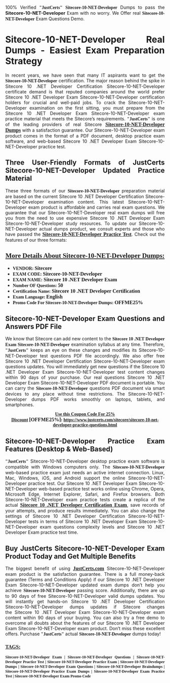 <p style="text-align: justify;">100% Verified <span style="font-size:14px;"><span style="font-family:Georgia,serif;"><strong>"JustCerts"</strong></span></span> <span style="font-family:Georgia,serif;"><strong>Sitecore-10-NET-Developer</strong></span> Dumps to pass the <strong>Sitecore-10-NET-Developer</strong> Exam with no worry. We Offer real <span style="font-family:Georgia,serif;"><strong>Sitecore-10-NET-Developer</strong></span> Exam Questions Demo.</p>

<h1 style="text-align: justify;"><strong>Sitecore-10-NET-Developer Real Dumps - Easiest Exam Preparation Strategy</strong></h1>

<p style="text-align: justify;">In recent years, we have seen that many IT aspirants want to get the <span style="font-family:Georgia,serif;"><strong>Sitecore-10-NET-Developer</strong></span> certification. The major reason behind the spike in Sitecore 10 .NET Developer Certification Sitecore-10-NET-Developer certificate demand is that reputed companies around the world prefer Sitecore 10 .NET Developer Exam Sitecore-10-NET-Developer certification holders for crucial and well-paid jobs. To crack the Sitecore-10-NET-Developer examination on the first sitting, you must prepare from the Sitecore 10 .NET Developer Exam Sitecore-10-NET-Developer exam practice material that meets the Sitecore’s requirements. <span style="font-size:14px;"><span style="font-family:Georgia,serif;"><strong>"JustCerts"</strong></span></span> is one of the leading providers of real Sitecore <a href="https://www.justcerts.com/sitecore/sitecore-10-net-developer-practice-questions.html"><span style="font-size:16px;"><u><span style="font-family:Georgia,serif;"><strong>Sitecore-10-NET-Developer Dumps</strong></span></u></span></a> with a satisfaction guarantee. Our Sitecore-10-NET-Developer exam product comes in the format of a PDF document, desktop practice exam software, and web-based Sitecore 10 .NET Developer Exam Sitecore-10-NET-Developer practice test.</p>

<h2 style="text-align: justify;"><strong>Three User-Friendly Formats of JustCerts Sitecore-10-NET-Developer Updated Practice Material</strong></h2>

<p style="text-align: justify;">These three formats of our <span style="font-family:Georgia,serif;"><strong>Sitecore-10-NET-Developer </strong></span> preparation material are based on the current Sitecore 10 .NET Developer Certification Sitecore-10-NET-Developer examination content. This latest Sitecore-10-NET-Developer exam product is affordable and carries real exam questions. We guarantee that our Sitecore-10-NET-Developer real exam dumps will free you from the need to use expensive Sitecore 10 .NET Developer Exam Sitecore-10-NET-Developer study resources. To update our Sitecore-10-NET-Developer actual dumps product, we consult experts and those who have passed the <a href="https://www.justcerts.com/sitecore/sitecore-10-net-developer-practice-questions.html"><u><span style="font-size:16px;"><span style="font-family:Georgia,serif;"><strong>Sitecore-10-NET-Developer Practice Test</strong></span></span></u></a>. Check out the features of our three formats:</p>

<h2 style="text-align: center;"><u><strong><span style="font-family:Georgia,serif;">More Details About Sitecore-10-NET-Developer Dumps:</span></strong></u></h2>

<ul>
	<li style="text-align: justify;"><span style="font-size:14px;"><span style="font-family:Georgia,serif;"><strong>VENDOR: </strong></span></span><span style="font-size:16px;"><span style="font-family:Georgia,serif;"><strong>Sitecore</strong></span></span></li>
	<li style="text-align: justify;"><span style="font-size:14px;"><span style="font-family:Georgia,serif;"><strong>EXAM CODE: </strong></span></span><span style="font-size:16px;"><span style="font-family:Georgia,serif;"><strong>Sitecore-10-NET-Developer</strong></span></span></li>
	<li style="text-align: justify;"><span style="font-size:14px;"><span style="font-family:Georgia,serif;"><strong>EXAM NAME: </strong></span></span><span style="font-size:16px;"><span style="font-family:Georgia,serif;"><strong>Sitecore 10 .NET Developer Exam</strong></span></span></li>
	<li style="text-align: justify;"><span style="font-size:14px;"><span style="font-family:Georgia,serif;"><strong>Number OF Questions: </strong></span></span><span style="font-size:16px;"><span style="font-family:Georgia,serif;"><strong>50</strong></span></span></li>
	<li style="text-align: justify;"><span style="font-size:14px;"><span style="font-family:Georgia,serif;"><strong>Certification Name: </strong></span></span><span style="font-size:16px;"><span style="font-family:Georgia,serif;"><strong>Sitecore 10 .NET Developer Certification</strong></span></span></li>
	<li style="text-align: justify;"><span style="font-size:14px;"><span style="font-family:Georgia,serif;"><strong>Exam Language: </strong></span></span><span style="font-size:16px;"><span style="font-family:Georgia,serif;"><strong>English</strong></span></span></li>
	<li style="text-align: justify;"><span style="font-size:14px;"><span style="font-family:Georgia,serif;"><strong>Promo Code For Sitecore-10-NET-Developer Dumps: </strong></span></span><span style="font-size:16px;"><span style="font-family:Georgia,serif;"><strong>OFFME25%</strong></span></span></li>
</ul>

<h2 style="text-align: justify;"><strong>Sitecore-10-NET-Developer Exam Questions and Answers PDF File</strong></h2>

<p style="text-align: justify;">We know that Sitecore can add new content to the <span style="font-family:Georgia,serif;"><strong>Sitecore 10 .NET Developer Exam Sitecore-10-NET-Developer</strong></span> examination syllabus at any time. Therefore, <span style="font-size:14px;"><span style="font-family:Georgia,serif;"><strong>"JustCerts"</strong></span></span> keeps an eye on these changes and modifies its Sitecore-10-NET-Developer test questions PDF file accordingly. We also offer free Sitecore 10 .NET Developer Certification Sitecore-10-NET-Developer exam questions updates. You will immediately get new questions if the Sitecore 10 .NET Developer Exam Sitecore-10-NET-Developer test content changes within 90 days of your purchase. Our real questions Sitecore 10 .NET Developer Exam Sitecore-10-NET-Developer PDF document is portable. You can carry the <span style="font-family:Georgia,serif;"><strong>Sitecore-10-NET-Developer</strong></span> questions PDF document via smart devices to any place without time restrictions. The Sitecore-10-NET-Developer dumps PDF works smoothly on laptops, tablets, and smartphones.</p>

<p style="text-align: center;"><span style="font-size:14px;"><span style="font-family:Georgia,serif;"><strong><u>Use this Coupon Code For 25% Discount</u> </strong></span></span><span style="font-size:16px;"><span style="font-family:Georgia,serif;"><strong>[OFFME25%]</strong></span></span><span style="font-size:14px;"><span style="font-family:Georgia,serif;"><strong>: <u><a href="https://www.justcerts.com/sitecore/sitecore-10-net-developer-practice-questions.html">https://www.justcerts.com/sitecore/sitecore-10-net-developer-practice-questions.html</a></u></strong></span></span></p>

<h2 style="text-align: justify;"><strong>Sitecore-10-NET-Developer Practice Exam Features (Desktop & Web-Based)</strong></h2>

<p style="text-align: justify;"><span style="font-size:14px;"><span style="font-family:Georgia,serif;"><strong>"JustCerts"</strong></span></span> Sitecore-10-NET-Developer desktop practice exam software is compatible with Windows computers only. The <span style="font-family:Georgia,serif;"><strong>Sitecore-10-NET-Developer</strong></span> web-based practice exam just needs an active internet connection. Linux, Mac, Windows, iOS, and Android support the online Sitecore-10-NET-Developer practice test. Our Sitecore 10 .NET Developer Exam Sitecore-10-NET-Developer web-based practice test works online using Chrome, Opera, Microsoft Edge, Internet Explorer, Safari, and Firefox browsers. Both Sitecore-10-NET-Developer exam practice tests create a replica of the actual <u><a href="https://www.justcerts.com/sitecore/sitecore-10-.net-developer-certification-exams.html"><span style="font-size:16px;"><span style="font-family:Georgia,serif;"><strong>Sitecore 10 .NET Developer Certification Exam</strong></span></span></a></u>, save records of your attempts, and produce results immediately. You can also change the settings of Sitecore 10 .NET Developer Certification Sitecore-10-NET-Developer tests in terms of Sitecore 10 .NET Developer Exam Sitecore-10-NET-Developer exam questions complexity levels and Sitecore 10 .NET Developer Exam practice test time.</p>

<h2 style="text-align: justify;"><strong>Buy JustCerts Sitecore-10-NET-Developer Exam Product Today and Get Multiple Benefits</strong></h2>

<p style="text-align: justify;">The biggest benefit of using <a href="https://www.justcerts.com/"><u><span style="font-size:16px;"><span style="font-family:Georgia,serif;"><strong>JustCerts.com</strong></span></span></u></a> Sitecore-10-NET-Developer exam product is the satisfaction guarantee. There is a full money-back guarantee (Terms and Conditions Apply) if our Sitecore 10 .NET Developer Exam Sitecore-10-NET-Developer updated exam dumps don’t help you achieve <span style="font-family:Georgia,serif;"><strong>Sitecore-10-NET-Developer </strong></span> passing score. Additionally, there are up to 90 days of free Sitecore-10-NET-Developer valid dumps updates. You will instantly get hands-on Sitecore 10 .NET Developer Certification Sitecore-10-NET-Developer dumps updates if Sitecore changes the Sitecore 10 .NET Developer Exam Sitecore-10-NET-Developer exam content within 90 days of your buying. You can also try a free demo to overcome all doubts about the features of our Sitecore 10 .NET Developer Exam Sitecore-10-NET-Developer exam product. Don’t miss these excellent offers. Purchase <span style="font-size:14px;"><span style="font-family:Georgia,serif;"><strong>"JustCerts"</strong></span></span> actual <span style="font-family:Georgia,serif;"><strong>Sitecore-10-NET-Developer</strong></span> dumps today!</p>

<h3 style="text-align: justify;"><u><span style="font-size:16px;"><span style="font-family:Georgia,serif;"><strong>TAGS:</strong></span></span></u></h3>

<p style="text-align: justify;"><span style="font-size:12px;"><span style="font-family:Georgia,serif;"><strong>Sitecore-10-NET-Developer Exam | Sitecore-10-NET-Developer Questions | Sitecore-10-NET-Developer Practice Test | Sitecore-10-NET-Developer Practice Exam | Sitecore-10-NET-Developer Dumps | Sitecore-10-NET-Developer Exam Questions | Sitecore-10-NET-Developer Braindumps | Sitecore-10-NET-Developer Practice Exam Dumps | Sitecore-10-NET-Developer Exam Practice Test | Sitecore-10-NET-Developer Exam Promo Code </strong></span></span></p>
